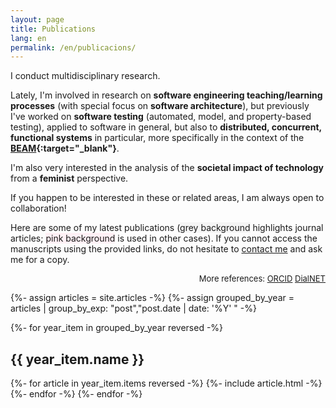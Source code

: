 ```yaml
---
layout: page
title: Publications
lang: en
permalink: /en/publicacions/
---
```


I conduct multidisciplinary research.

Lately, I'm involved in research on **software engineering teaching/learning processes** (with special focus on **software architecture**), but previously I've worked on **software testing** (automated, model, and property-based testing), applied to software in general, but also to **distributed, concurrent, functional systems** in particular, more specifically in the context of the **[BEAM][beam]{:target="_blank"}**. 

I'm also very interested in the analysis of the **societal impact of technology** from a **feminist** perspective. 

If you happen to be interested in these or related areas, I am always open to collaboration!

Here are some of my latest publications (<span style="background-color: whitesmoke;">grey background</span> highlights journal articles; <span style="background-color: lavenderblush;">pink background</span> is used in other cases). If you cannot access the manuscripts using the provided links, do not hesitate to <a href="mailto:lcastro@udc.gal">contact me</a> and ask me for a copy.

<div style="font-size: small; text-align: right">
More references: 
<a href="https://orcid.org/0000-0002-3028-1523" class="articles" rel="external nofollow noopener" target="_blank">ORCID</a>
<a href="https://dialnet.unirioja.es/servlet/autor?codigo=2608289" class="articles" rel="external nofollow noopener" target="_blank">DialNET</a>
</div>

{%- assign articles = site.articles -%}
{%- assign grouped_by_year = articles | group_by_exp: "post","post.date | date: '%Y' " -%}

{%- for year_item in grouped_by_year reversed -%}
<span style="display: block; ">
  <h2>{{ year_item.name }}</h2>
  {%- for article in year_item.items reversed -%}
    {%- include article.html -%}
  {%- endfor -%}
{%- endfor -%}

[beam]: https://www.erlang.org/blog/a-brief-beam-primer